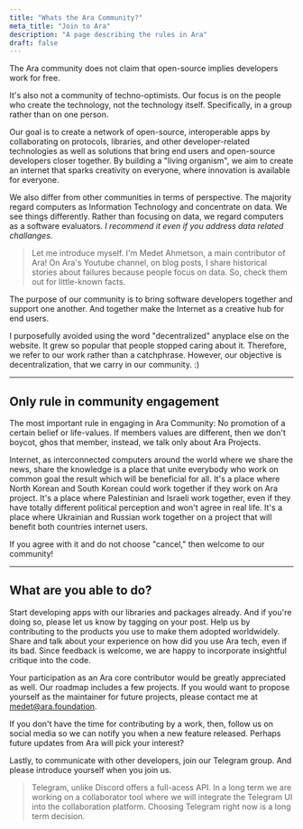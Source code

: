 ```yaml
---
title: "Whats the Ara Community?"
meta_title: "Join to Ara"
description: "A page describing the rules in Ara"
draft: false
---
```


The Ara community does not claim that open-source implies developers work for free.

It's also not a community of techno-optimists. Our focus is on the people who create the technology, not the technology itself. Specifically, in a group rather than on one person.

Our goal is to create a network of open-source, interoperable apps by collaborating on protocols, libraries, and other developer-related technologies as well as solutions that bring end users and open-source developers closer together. By building a "living organism", we aim to  create an internet that sparks creativity on everyone, where innovation is available for everyone.

We also differ from other communities in terms of perspective. The majority regard computers as Information Technology and concentrate on data. We see things differently. Rather than focusing on data, we regard computers as a software evaluators. *I recommend it even if you address data related challanges.*

> Let me introduce myself.
> I'm Medet Ahmetson, a main contributor of Ara! On Ara's Youtube channel, on blog posts, I share historical stories about failures because people focus on data. So, check them out for little-known facts.

The purpose of our community is to bring software developers together and support one another. And together make the Internet as a creative hub for end users.

I purposefully avoided using the word "decentralized" anyplace else on the website.
It grew so popular that people stopped caring about it.  Therefore, we refer to our work rather than a catchphrase.
However, our objective is decentralization, that we carry in our community. :)

---

## Only rule in community engagement

The most important rule in engaging in Ara Community:
No promotion of a certain belief or life-values. 
If members values are different, then we don't boycot, ghos that member, instead, we talk only about Ara Projects.

Internet, as interconnected computers around the world where we share the news, share the knowledge is a place that unite everybody who work on common goal the result which will be beneficial for all.
It's a place where North Korean and South Korean could work together if they work on Ara project.
It's a place where Palestinian and Israeli work together, even if they have totally different political perception and won't agree in real life.
It's a place where Ukrainian and Russian work together on a project that will benefit both countries internet users.

If you agree with it and do not choose "cancel," then welcome to our community!

---
## What are you able to do?
Start developing apps with our libraries and packages already. And if you're doing so, please let us know by tagging on your post. Help us by contributing to the products you use to make them adopted worldwidely. Share and talk about your experience on how did you use Ara tech, even if its bad. Since feedback is welcome, we are happy to incorporate insightful critique into the code.

Your participation as an Ara core contributor would be greatly appreciated as well. Our roadmap includes a few projects. If you would want to propose yourself as the maintainer for future projects, please contact me at medet@ara.foundation.

If you don't have the time for contributing by a work, then, follow us on social media so we can notify you when a new feature released. Perhaps future updates from Ara will pick your interest?

Lastly, to communicate with other developers, join our Telegram group. And please introduce yourself when you join us.

> Telegram, unlike Discord offers a full-acess API. In a long term we are working on a collaborator tool where we will integrate the Telegram UI into the collaboration platform.
> Choosing Telegram right now is a long term decision.